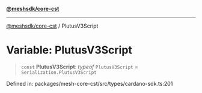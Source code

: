 [**@meshsdk/core-cst**](../README.md)

***

[@meshsdk/core-cst](../globals.md) / PlutusV3Script

# Variable: PlutusV3Script

> `const` **PlutusV3Script**: *typeof* `PlutusV3Script` = `Serialization.PlutusV3Script`

Defined in: packages/mesh-core-cst/src/types/cardano-sdk.ts:201
